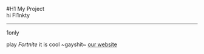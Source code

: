 #H1 My Project  
hi
Fl1nkty 


___
1only


play *Fortnite* it is cool ~gayshit~
[our website](https://www.canva.com/design/DAF93-NnzNc/VOV_SxTta_OrSig2n98bSw/edit)
